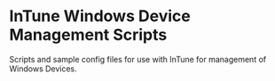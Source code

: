 # InTune Windows Device Management Scripts
 Scripts and sample config files for use with InTune for management of Windows Devices.

